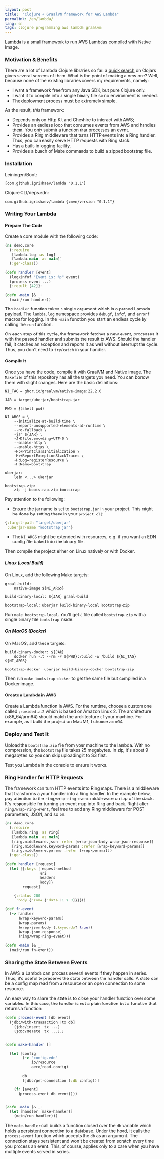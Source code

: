```yaml
---
layout: post
title:  "Clojure + GraalVM framework for AWS Lambda"
permalink: /en/lambda/
lang: en
tags: clojure programming aws lambda graalvm
---
```


[repo]: https://github.com/igrishaev/lambda

[Lambda][repo] is a small framework to run AWS Lambdas compiled with Native Image.

### Motivation & Benefits

[search]: https://clojars.org/search?q=lambda

There are a lot of Lambda Clojure libraries so far: a [quick search][search] on
Clojars gives several screens of them. What is the point of making a new one?
Well, because none of the existing libraries covers my requirements, namely:

- I want a framework free from any Java SDK, but pure Clojure only.
- I want it to compile into a single binary file so no environment is needed.
- The deployment process must be extremely simple.

As the result, *this* framework:

- Depends only on Http Kit and Cheshire to interact with AWS;
- Provides an endless loop that consumes events from AWS and handles them. You
  only submit a function that processes an event.
- Provides a Ring middleware that turns HTTP events into a Ring handler. Thus,
  you can easily serve HTTP requests with Ring stack.
- Has a built-in logging facility.
- Provides a bunch of Make commands to build a zipped bootstrap file.

### Installation

Leiningen/Boot:

```
[com.github.igrishaev/lambda "0.1.1"]
```

Clojure CLI/deps.edn:

```
com.github.igrishaev/lambda {:mvn/version "0.1.1"}
```

<!-- more -->

### Writing Your Lambda

#### Prepare The Code

Create a core module with the following code:

```clojure
(ns demo.core
  (:require
   [lambda.log :as log]
   [lambda.main :as main])
  (:gen-class))

(defn handler [event]
  (log/infof "Event is: %s" event)
  (process-event ...)
  {:result [42]})

(defn -main [& _]
  (main/run handler))
```

The `handler` function takes a single argument which is a parsed Lambda
payload. The `lambda.log` namespace provides `debugf`, `infof`, and `errorf`
macros for logging. In the `-main` function you start an endless cycle by
calling the `run` function.

On each step of this cycle, the framework fetches a new event, processes it with
the passed handler and submits the result to AWS. Should the handler fail, it
catches an exception and reports it as well without interrupt the cycle. Thus,
you don't need to `try/catch` in your handler.

#### Compile It

Once you have the code, compile it with GraalVM and Native image. The `Makefile`
of this repository has all the targets you need. You can borrow them with slight
changes. Here are the basic definitions:

```make
NI_TAG = ghcr.io/graalvm/native-image:22.2.0

JAR = target/uberjar/bootstrap.jar

PWD = $(shell pwd)

NI_ARGS = \
	--initialize-at-build-time \
	--report-unsupported-elements-at-runtime \
	--no-fallback \
	-jar ${JAR} \
	-J-Dfile.encoding=UTF-8 \
	--enable-http \
	--enable-https \
	-H:+PrintClassInitialization \
	-H:+ReportExceptionStackTraces \
	-H:Log=registerResource \
	-H:Name=bootstrap

uberjar:
	lein <...> uberjar

bootstrap-zip:
	zip -j bootstrap.zip bootstrap
```

Pay attention to the following:

- Ensure the jar name is set to `bootstrap.jar` in your project. This might be
  done by setting these in your `project.clj`:

```clojure
{:target-path "target/uberjar"
 :uberjar-name "bootstrap.jar"}
```

- The `NI_ARGS` might be extended with resources, e.g. if you want an EDN config
  file baked into the binary file.

Then compile the project either on Linux natively or with Docker.

##### Linux (Local Build)

On Linux, add the following Make targets:

```make
graal-build:
	native-image ${NI_ARGS}

build-binary-local: ${JAR} graal-build

bootstrap-local: uberjar build-binary-local bootstrap-zip
```

Run `make bootstrap-local`. You'll get a file called `bootstrap.zip` with a single binary file `bootstrap` inside.

##### On MacOS (Docker)

On MacOS, add these targets:

```make
build-binary-docker: ${JAR}
	docker run -it --rm -v ${PWD}:/build -w /build ${NI_TAG} ${NI_ARGS}

bootstrap-docker: uberjar build-binary-docker bootstrap-zip
```

Then run `make bootstrap-docker` to get the same file but compiled in a Docker
image.

#### Create a Lambda in AWS

Create a Lambda function in AWS. For the runtime, choose a custom one called
`provided.al2` which is based on Amazon Linux 2. The architecture (x86_64/arm64)
should match the architecture of your machine. For example, as I build the
project on Mac M1, I choose arm64.

### Deploy and Test It

Upload the `bootstrap.zip` file from your machine to the lambda. With no
compression, the `bootstrap` file takes 25 megabytes. In zip, it's about 9
megabytes so you can skip uploading it to S3 first.

Test you Lambda in the console to ensure it works.

### Ring Handler for HTTP Requests

The framework can turn HTTP events into Ring maps. There is a middleware that
transforms a your handler into a Ring handler. In the example below, pay
attention to the `ring/wrap-ring-event` middleware on top of the stack. It's
responsible for turning an event map into Ring and back. Right after
`ring/wrap-ring-event`, feel free to add any Ring middleware for POST
parameters, JSON, and so on.

```clojure
(ns demo.core
  (:require
   [lambda.ring :as ring]
   [lambda.main :as main]
   [ring.middleware.json :refer [wrap-json-body wrap-json-response]]
   [ring.middleware.keyword-params :refer [wrap-keyword-params]]
   [ring.middleware.params :refer [wrap-params]])
  (:gen-class))

(defn handler [request]
  (let [{:keys [request-method
                uri
                headers
                body]}
        request]

    {:status 200
     :body {:some {:data [1 2 3]}}}))

(def fn-event
  (-> handler
      (wrap-keyword-params)
      (wrap-params)
      (wrap-json-body {:keywords? true})
      (wrap-json-response)
      (ring/wrap-ring-event)))

(defn -main [& _]
  (main/run fn-event))
```

### Sharing the State Between Events

In AWS, a Lambda can process several events if they happen in series. Thus, it's
useful to preserve the state between the handler calls. A state can be a config
map read from a resource or an open connection to some resource.

An easy way to share the state is to close your handler function over some
variables. In this case, the handler is not a plain function but a function that
returns a function:

~~~clojure
(defn process-event [db event]
  (jdbc/with-transaction [tx db]
    (jdbc/insert! tx ...)
    (jdbc/delete! tx ...)))


(defn make-handler []

  (let [config
        (-> "config.edn"
            io/resource
            aero/read-config)

        db
        (jdbc/get-connection (:db config))]

    (fn [event]
      (process-event db event))))


(defn -main [& _]
  (let [handler (make-handler)]
    (main/run handler)))
~~~

The `make-handler` call builds a function closed over the `db` variable which
holds a persistent connection to a database. Under the hood, it calls the
`process-event` function which accepts the `db` as an argument. The connection
stays persistent and won't be created from scratch every time you process an
event. This, of course, applies only to a case when you have multiple events
served in series.
